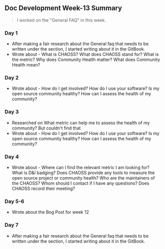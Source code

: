 ## Doc Development Week-13 Summary
> I worked on the "General FAQ" in this week.

### Day 1
* After making a fair research about the General faq that needs to be written under the section, I started writing about it in the GitBook.
* Wrote about - What is CHAOSS? What does CHAOSS stand for? What is the metric? Why does Community Health matter? What does Community Health mean?

### Day 2
* Wrote about - How do I get involved? How do I use your software? Is my open source community healthy? How can I assess the health of my community?

### Day 3
* Researched on What metric can help me to assess the health of my community? But couldn’t find that
* Wrote about - How do I get involved? How do I use your software? Is my open source community healthy? How can I assess the health of my community?

### Day 4
* Wrote about - Where can I find the relevant metric I am looking for? What is D&I badging? Does CHAOSS provide any tools to measure the open source project or community health? Who are the maintainers of the CHAOSS? Whom should I contact if I have any questions? Does CHAOSS record their meeting?

### Day 5-6
* Wrote about the Bog Post for week 12

### Day 7
* After making a fair research about the General faq that needs to be written under the section, I started writing about it in the GitBook.
